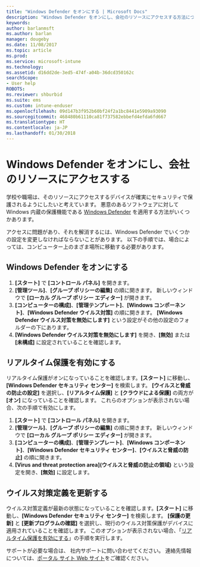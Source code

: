 ```yaml
---
title: "Windows Defender をオンにする | Microsoft Docs"
description: "Windows Defender をオンにし、会社のリソースにアクセスする方法について説明します。"
keywords: 
author: barlanmsft
ms.author: barlan
manager: dougeby
ms.date: 11/08/2017
ms.topic: article
ms.prod: 
ms.service: microsoft-intune
ms.technology: 
ms.assetid: d16dd2de-3ed5-474f-a04b-36dcd350162c
searchScope:
- User help
ROBOTS: 
ms.reviewer: shburbid
ms.suite: ems
ms.custom: intune-enduser
ms.openlocfilehash: 09d147b3f952b60bf24f2a1bc8441e5909a93090
ms.sourcegitcommit: 468480b61110ca81f737582ebbefd4efda6fd667
ms.translationtype: HT
ms.contentlocale: ja-JP
ms.lasthandoff: 01/30/2018
---
```

# <a name="turn-on-windows-defender-to-access-company-resources"></a>Windows Defender をオンにし、会社のリソースにアクセスする

学校や職場は、そのリソースにアクセスするデバイスが確実にセキュリティで保護されるようにしたいと考えています。 悪意のあるソフトウェアに対して Windows 内蔵の保護機能である [Windows Defender](https://www.microsoft.com/safety/pc-security/windows-defender.aspx) を適用する方法がいくつかあります。

アクセスに問題があり、それを解消するには、Windows Defender でいくつかの設定を変更しなければならないことがあります。 以下の手順では、場合によっては、コンピューター上のまざま場所に移動する必要があります。

## <a name="turn-on-windows-defender"></a>Windows Defender をオンにする

1. **[スタート]** で **[コントロール パネル]** を開きます。
2. **[管理ツール]**、**[グループ ポリシーの編集]** の順に開きます。 新しいウィンドウで **[ローカル グループ ポリシー エディター]** が開きます。
3. **[コンピューターの構成]**、**[管理テンプレート]**、**[Windows コンポーネント]**、**[Windows Defender ウイルス対策]** の順に開きます。 **[Windows Defender ウイルス対策を無効にします]** という設定がその他の設定のフォルダーの下にあります。 
4. **[Windows Defender ウイルス対策を無効にします]** を開き、**[無効]** または **[未構成]** に設定されていることを確認します。

## <a name="turn-on-real-time-protection"></a>リアルタイム保護を有効にする

リアルタイム保護がオンになっていることを確認します。**[スタート]** に移動し、**[Windows Defender セキュリティ センター]** を検索します。 **[ウイルスと脅威の防止の設定]** を選択し、**[リアルタイム保護]** と **[クラウドによる保護]** の両方が **[オン]** になっていることを確認します。 これらのオプションが表示されない場合、次の手順で有効にします。

1. **[スタート]** で **[コントロール パネル]** を開きます。
2. **[管理ツール]**、**[グループ ポリシーの編集]** の順に開きます。 新しいウィンドウで **[ローカル グループ ポリシー エディター]** が開きます。
3. **[コンピューターの構成]**、**[管理テンプレート]**、**[Windows コンポーネント]**、**[Windows Defender セキュリティ センター]**、**[ウイルスと脅威の防止]** の順に開きます。
4. **[Virus and threat protection area]\(ウイルスと脅威の防止の領域\)** という設定を開き、**[無効]** に設定します。

## <a name="update-your-antivirus-definitions"></a>ウイルス対策定義を更新する

ウイルス対策定義が最新の状態になっていることを確認します。**[スタート]** に移動し、**[Windows Defender セキュリティ センター]** を検索します。 **[保護の更新]** と **[更新プログラムの確認]** を選択し、現行のウイルス対策保護がデバイスに適用されていることを確認します。 このオプションが表示されない場合、「[リアルタイム保護を有効にする](turn-on-defender-windows.md#turn-on-real-time-protection)」の手順を実行します。

サポートが必要な場合は、 社内サポートに問い合わせてください。 連絡先情報については、[ポータル サイト Web サイト](https://portal.manage.microsoft.com#HelpDeskDialog)をご確認ください。
